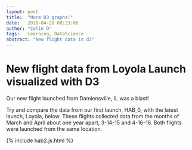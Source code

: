 ```yaml
---
layout: post
title:  "More D3 graphs!"
date:   2016-04-28 08:23:00
author: "Colin D"
tags:   Learning, DataScience
abstract: "New flight data in d3"
---
```



# New flight data from Loyola Launch visualized with D3


Our new flight launched from Damiensville, IL  was a blast!

Try and compare the data from our first launch, HAB_0, with the latest launch, Loyola, below. These flights collected data from the months of March and April about one year apart, 3-14-15 and 4-16-16. Both flights were launched from the same location.


{% include hab2.js.html %}
